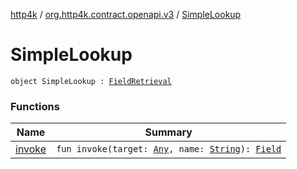 [http4k](../../index.md) / [org.http4k.contract.openapi.v3](../index.md) / [SimpleLookup](./index.md)

# SimpleLookup

`object SimpleLookup : `[`FieldRetrieval`](../-field-retrieval/index.md)

### Functions

| Name | Summary |
|---|---|
| [invoke](invoke.md) | `fun invoke(target: `[`Any`](https://kotlinlang.org/api/latest/jvm/stdlib/kotlin/-any/index.html)`, name: `[`String`](https://kotlinlang.org/api/latest/jvm/stdlib/kotlin/-string/index.html)`): `[`Field`](../-field/index.md) |
